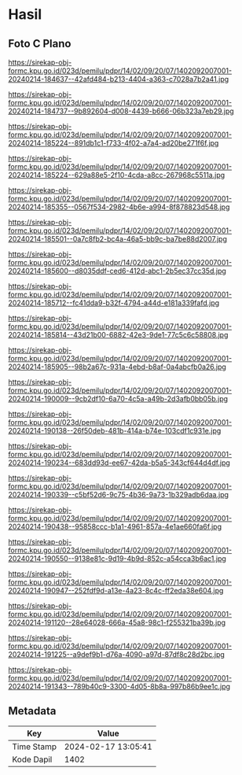 # Hasil

## Foto C Plano

https://sirekap-obj-formc.kpu.go.id/023d/pemilu/pdpr/14/02/09/20/07/1402092007001-20240214-184637--42afd484-b213-4404-a363-c7028a7b2a41.jpg

https://sirekap-obj-formc.kpu.go.id/023d/pemilu/pdpr/14/02/09/20/07/1402092007001-20240214-184737--9b892604-d008-4439-b666-06b323a7eb29.jpg

https://sirekap-obj-formc.kpu.go.id/023d/pemilu/pdpr/14/02/09/20/07/1402092007001-20240214-185224--891db1c1-f733-4f02-a7a4-ad20be271f6f.jpg

https://sirekap-obj-formc.kpu.go.id/023d/pemilu/pdpr/14/02/09/20/07/1402092007001-20240214-185224--629a88e5-2f10-4cda-a8cc-267968c5511a.jpg

https://sirekap-obj-formc.kpu.go.id/023d/pemilu/pdpr/14/02/09/20/07/1402092007001-20240214-185355--0567f534-2982-4b6e-a994-8f878823d548.jpg

https://sirekap-obj-formc.kpu.go.id/023d/pemilu/pdpr/14/02/09/20/07/1402092007001-20240214-185501--0a7c8fb2-bc4a-46a5-bb9c-ba7be88d2007.jpg

https://sirekap-obj-formc.kpu.go.id/023d/pemilu/pdpr/14/02/09/20/07/1402092007001-20240214-185600--d8035ddf-ced6-412d-abc1-2b5ec37cc35d.jpg

https://sirekap-obj-formc.kpu.go.id/023d/pemilu/pdpr/14/02/09/20/07/1402092007001-20240214-185712--fc41dda9-b32f-4794-a44d-e181a339fafd.jpg

https://sirekap-obj-formc.kpu.go.id/023d/pemilu/pdpr/14/02/09/20/07/1402092007001-20240214-185814--43d21b00-6882-42e3-9de1-77c5c6c58808.jpg

https://sirekap-obj-formc.kpu.go.id/023d/pemilu/pdpr/14/02/09/20/07/1402092007001-20240214-185905--98b2a67c-931a-4ebd-b8af-0a4abcfb0a26.jpg

https://sirekap-obj-formc.kpu.go.id/023d/pemilu/pdpr/14/02/09/20/07/1402092007001-20240214-190009--9cb2df10-6a70-4c5a-a49b-2d3afb0bb05b.jpg

https://sirekap-obj-formc.kpu.go.id/023d/pemilu/pdpr/14/02/09/20/07/1402092007001-20240214-190138--26f50deb-481b-414a-b74e-103cdf1c931e.jpg

https://sirekap-obj-formc.kpu.go.id/023d/pemilu/pdpr/14/02/09/20/07/1402092007001-20240214-190234--683dd93d-ee67-42da-b5a5-343cf644d4df.jpg

https://sirekap-obj-formc.kpu.go.id/023d/pemilu/pdpr/14/02/09/20/07/1402092007001-20240214-190339--c5bf52d6-9c75-4b36-9a73-1b329adb6daa.jpg

https://sirekap-obj-formc.kpu.go.id/023d/pemilu/pdpr/14/02/09/20/07/1402092007001-20240214-190438--95858ccc-b1a1-4961-857a-4e1ae660fa6f.jpg

https://sirekap-obj-formc.kpu.go.id/023d/pemilu/pdpr/14/02/09/20/07/1402092007001-20240214-190550--9138e81c-9d19-4b9d-852c-a54cca3b6ac1.jpg

https://sirekap-obj-formc.kpu.go.id/023d/pemilu/pdpr/14/02/09/20/07/1402092007001-20240214-190947--252fdf9d-a13e-4a23-8c4c-ff2eda38e604.jpg

https://sirekap-obj-formc.kpu.go.id/023d/pemilu/pdpr/14/02/09/20/07/1402092007001-20240214-191120--28e64028-666a-45a8-98c1-f255321ba39b.jpg

https://sirekap-obj-formc.kpu.go.id/023d/pemilu/pdpr/14/02/09/20/07/1402092007001-20240214-191225--a9def9b1-d76a-4090-a97d-87df8c28d2bc.jpg

https://sirekap-obj-formc.kpu.go.id/023d/pemilu/pdpr/14/02/09/20/07/1402092007001-20240214-191343--789b40c9-3300-4d05-8b8a-997b86b9ee1c.jpg


## Metadata

| Key        | Value               |
| ---------- | ------------------- |
| Time Stamp | 2024-02-17 13:05:41 |
| Kode Dapil | 1402                |



